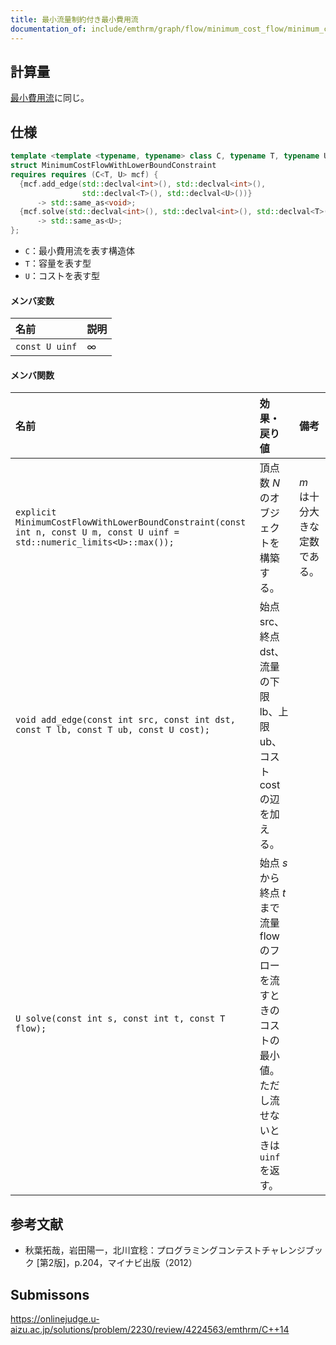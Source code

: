 ```yaml
---
title: 最小流量制約付き最小費用流
documentation_of: include/emthrm/graph/flow/minimum_cost_flow/minimum_cost_flow_with_lower_bound_constraint.hpp
---
```



## 計算量

[最小費用流](minimum_cost_flow.md)に同じ。


## 仕様

```cpp
template <template <typename, typename> class C, typename T, typename U>
struct MinimumCostFlowWithLowerBoundConstraint
requires requires (C<T, U> mcf) {
  {mcf.add_edge(std::declval<int>(), std::declval<int>(),
                std::declval<T>(), std::declval<U>())}
      -> std::same_as<void>;
  {mcf.solve(std::declval<int>(), std::declval<int>(), std::declval<T>())}
      -> std::same_as<U>;
};
```

- `C`：最小費用流を表す構造体
- `T`：容量を表す型
- `U`：コストを表す型

#### メンバ変数

|名前|説明|
|:--|:--|
|`const U uinf`|$\infty$|

#### メンバ関数

|名前|効果・戻り値|備考|
|:--|:--|:--|
|`explicit MinimumCostFlowWithLowerBoundConstraint(const int n, const U m, const U uinf = std::numeric_limits<U>::max());`|頂点数 $N$ のオブジェクトを構築する。|$m$ は十分大きな定数である。|
|`void add_edge(const int src, const int dst, const T lb, const T ub, const U cost);`|始点 $\mathrm{src}$、終点 $\mathrm{dst}$、流量の下限 $\mathrm{lb}$、上限 $\mathrm{ub}$、コスト $\mathrm{cost}$ の辺を加える。||
|`U solve(const int s, const int t, const T flow);`|始点 $s$ から終点 $t$ まで流量 $\mathrm{flow}$ のフローを流すときのコストの最小値。ただし流せないときは `uinf` を返す。|


## 参考文献

- 秋葉拓哉，岩田陽一，北川宜稔：プログラミングコンテストチャレンジブック \[第2版\]，p.204，マイナビ出版（2012）


## Submissons

https://onlinejudge.u-aizu.ac.jp/solutions/problem/2230/review/4224563/emthrm/C++14

